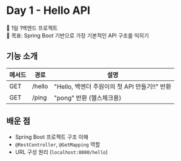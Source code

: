 # Day 1 - Hello API 

📅 1일 1백엔드 프로젝트  
📌 목표: Spring Boot 기반으로 가장 기본적인 API 구조를 익히기

## 기능 소개

| 메서드 | 경로       | 설명                       |
|--------|------------|----------------------------|
| GET    | /hello     | "Hello, 백엔더 주원이의 첫 API 만들기!!" 반환 |
| GET    | /ping      | "pong" 반환 (헬스체크용)   |

## 배운 점
- Spring Boot 프로젝트 구조 이해
- `@RestController`, `@GetMapping` 역할
- URL 구성 원리 (`localhost:8080/hello`)
